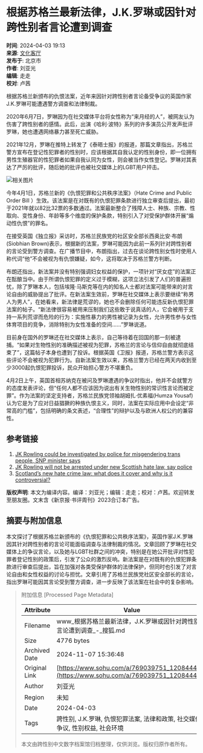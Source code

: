 # 根据苏格兰最新法律，J.K.罗琳或因针对跨性别者言论遭到调查

**时间**: 2024-04-03 19:13  
**来源**: [文化客厅](https://www.sohu.com/?spm=smpc.content-abroad.content.1.1730993759417LHLiFpy)  
**发布于**: 北京市  
**作者**: 刘亚光  
**编辑**: 走走  
**校对**: 卢茜  

根据苏格兰新颁布的仇恨法案，近年来因针对跨性别者言论备受争议的英国作家J.K.罗琳可能遭遇警方调查和法律制裁。

2020年6月7日，罗琳因为在社交媒体平台将女性称为“来月经的人”，被网友认为伤害了跨性别者的感情。此后，出演《哈利·波特》系列的许多演员公开发声批评罗琳，她也遭遇网络暴力甚至死亡威胁。

2021年12月，罗琳在推特上转发了《泰晤士报》的报道，那篇文章指出，苏格兰警方宣布在登记性犯罪者的性别时，应该根据其自我认定的性别身份，即一位拥有男性生殖器官的性犯罪者如果自我认同为女性，则会被当作女性登记。罗琳对其表达了严厉的批评，随后她的批评也被社交媒体上的LGBT用户抨击。

![相关图片](https://q0.itc.cn/q_70/images03/20240403/ffcfd5855a6047df8c48bb67b20e4adc.png)

今年4月1日，苏格兰新的《仇恨犯罪和公共秩序法案》（Hate Crime and Public Order Bill ）生效。该法案是在对既有的仇恨犯罪条款进行独立审查后提出，最初于2021年就以82比32票的多数通过。法案最新整合了残障人士、种族、宗教、性取向、变性身份、年龄等多个维度的保护条款，特别引入了对受保护群体开展“煽动性仇恨”的罪名。

在接受英国《独立报》采访时，苏格兰民族党的社区安全部长西奥比安·布朗(Siobhian Brown)表示，根据新的法案，罗琳可能因为此前一系列针对跨性别者的言论受到警方调查。在广播节目中，布朗指出，过去在谈论跨性别女性时使用人称代词“他”不会被视为有仇恨嫌疑，如今，这将取决于苏格兰警方判断。

布朗还指出，新法案并没有特别强调妇女权益的保护，一项针对“厌女症”的法案正在酝酿当中。由于所谓仇恨犯罪的定义过于模糊，这项立法引发了人们的普遍担忧，除了罗琳本人，包括埃隆·马斯克等在内的知名人士都对法案可能带来的对言论自由的威胁提出了批评。在新法案生效前，罗琳在社交媒体上表示要继续“称男人为男人”，在她看来，新法律是荒谬的，她也不会删除任何可能违反新仇恨犯罪法案的帖子。“新法律很容易被用来压制我们这些敢于说真话的人，它会被用于支持一系列荒谬而危险的行为：实施性暴力的男性被记录为女性，允许男性参与女性体育项目的竞争，消除特别为女性准备的空间......”罗琳说道。

目前身在国外的罗琳还在社交媒体上表示，自己等待着在回国的那一刻被逮捕。“如果对生物性别的准确描述被视为犯罪，苏格兰的言论与信仰自由就彻底结束了”，这篇帖子本身也遭到了投诉。根据英国《卫报》报道，苏格兰警方表示这些评论不会被视为犯罪行为。自新法案生效以来，苏格兰警方已经在两天内收到至少3000起仇恨犯罪投诉，民众开始担心警方不堪重负。

4月2日上午，英国首相苏纳克在被问及罗琳遭遇的争议时指出，他并不会就警方的态度发表评论，但“任何人都不应该因为说出有关生物性别的常识性言论而被定罪”。作为法案的坚定支持者，苏格兰民族党领袖胡姆扎·优素福(Humza Yousaf)认为它是为了应对日益猖獗的种族仇恨主义，同时，法案在实际应用中会设定“非常高的门槛”，包括明确的条文表述，“合理性”的辩护以及与欧洲人权公约的兼容性。

## 参考链接

1. [JK Rowling could be investigated by police for misgendering trans people, SNP minister says](https://www.independent.co.uk/arts-entertainment/books/news/jk-rowling-misgender-trans-snp-b2521530.html)
2. [JK Rowling will not be arrested under new Scottish hate law, say police](https://www.theguardian.com/politics/2024/apr/02/jk-rowling-will-not-be-arrested-under-new-scottish-hate-law-say-police)
3. [Scotland’s new hate crime law: what does it cover and why is it controversial?](https://www.theguardian.com/society/2024/mar/31/scotlands-new-hate-act-what-does-it-cover-and-why-is-it-controversial)

**版权声明**: 本文为编译内容。编译：刘亚光；编辑：走走；校对：卢茜。欢迎转发至朋友圈。文末含《新京报·书评周刊》2023合订本广告。

## 摘要与附加信息

<!-- tcd_abstract -->
本文探讨了根据苏格兰新颁布的《仇恨犯罪和公共秩序法案》，英国作家J.K.罗琳因其针对跨性别者的言论可能面临调查与法律制裁的情况。文章回顾了罗琳在社交媒体上的争议言论，以及她与LGBT社群之间的冲突，特别是在她公开批评对性犯罪者登记性别的政策后，引发了公众的激烈反响。新法案是在对既有的仇恨犯罪条款进行审查后提出，旨在加强对各类受保护群体的法律保护，但同时也引发了对言论自由和女性权益的讨论与担忧。文章引用了苏格兰民族党社区安全部长的言论，指出罗琳可能因其言论受到警方调查，进一步反映了该法案在社会中的复杂影响。
<!-- tcd_abstract_end -->

> 附加信息 [Processed Page Metadata]
>
> | Attribute       | Value                                  |
> |-----------------|----------------------------------------|
> | Filename        | www_根据苏格兰最新法律，J.K.罗琳或因针对跨性别者言论遭到调查_-_搜狐.md                             |
> | Size            | 4776 bytes                           |
> | Archived Date   | 2024-11-07 15:36:48                             |
> | Original Link   | [https://www.sohu.com/a/769039751_120844404](https://www.sohu.com/a/769039751_120844404)                       |
> | Author          | 刘亚光                               |
> | Region          | 未知                               |
> | Date            | 2024-04-03                                 |
> | Tags            | 跨性别, J.K.罗琳, 仇恨犯罪法案, 法律和政策, 社交媒体争议, 性别权益, 社会环境                                 |
>
> 本文由跨性别中文数字档案馆归档整理，仅供浏览。版权归原作者所有。
>